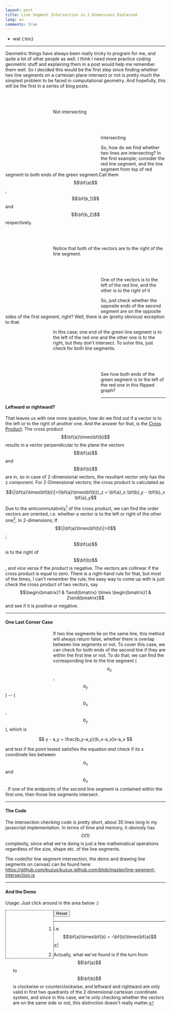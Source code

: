 ```yaml
---
layout: post
title: Line Segment Intersection in 2 Dimensions Explained
lang: en
comments: true
---
```


<script src = "/line-segment-intersection.js"> </script>
<style> canvas { width: 150px; height: 150px; float:left; } .push-down{padding-top: 50px;} </style>


* wat
{:toc}

-----

Geometric things have always been really tricky to program for me, and quite a lot of other people as well. I think I need more practice coding geometric stuff and explaining them in a post would help me remember them well. So I decided this would be the first step since finding whether two line segments on a cartesian plane intersect or not is pretty much the simplest problem to be faced in computational geometry. And hopefully, this will be the first in a series of blog posts.

<div class="row">
<canvas id="not-intersecting" class="draw-lines col-xs-12 col-md-6" data-line1="30 60 80 120" data-line2="80 50 130 100"> </canvas>
<p class="col-xs-12 col-md-6 push-down">
Not intersecting
</p>
</div>

<div class="row">
<canvas id="intersecting" class="draw-lines col-xs-12 col-md-6" data-line1="30 40 80 120" data-line2="80 30 30 120"> </canvas>
<p class="col-xs-12 col-md-6 push-down">
Intersecting
</p>
</div>

So, how do we find whether two lines are intersecting? In the first example; consider the red line segment, and the line segment from top of red segment to both ends of the green segment.Call them $$\bf{a}$$, $$\bf{b_1}$$ and $$\bf{b_2}$$ respectively.

<div class="row">
<canvas class="draw-lines draw-vectors col-xs-12 col-md-6" data-line1="30 60 80 120" data-line2="80 50 130 100"> </canvas>
<p class="col-xs-12 col-md-6 push-down">
Notice that both of the vectors are to the right of the line segment.
</p>    
</div>

<div class="row">
<canvas class="draw-lines draw-vectors col-xs-12 col-md-6" data-line1="30 40 80 120" data-line2="80 30 30 120"> </canvas>
<p class="col-xs-12 col-md-6 push-down">
One of the vectors is to the left of the red line, and the other is to the right of it
</p>
</div>

So, just check whether the opposite ends of the second segment are on the opposite sides of the first segment, right? Well, there is an (pretty obvious) exception to that:

<canvas id="corner1" class="draw-lines draw-vectors" data-line1="30 40 40 100" data-line2="80 80 30 120"> </canvas>

In this case; one end of the green line segment is to the left of the red one and the other one is to the right, but they don't intersect. To solve this, just check for both line segments.

<div class="row">
<canvas class="draw-lines draw-vectors col-xs-12 col-md-6" data-line2="30 40 40 100" data-line1="80 80 30 120"> </canvas>
<p class="col-xs-12 col-md-6 push-down">
See how both ends of the green segment is to the left of the red one in this flipped graph?
</p>    
</div>

------

#### Leftward or rightward?

That leaves us with one more question, how do we find out if a vector is to the left or to the right of another one. And the answer for that, is the [Cross Product](http://en.wikipedia.org/wiki/Cross_product). The cross product $$\bf{a}\times\bf{b}$$ results in a vector perpendicular to the plane the vectors $$\bf{a}$$ and $$\bf{b}$$ are in, so in case of 2-dimensional vectors, the resultant vector only has the z component. For 2-Dimensional vectors; the cross product is calculated as 

$$\|\bf{a}\times\bf{b}\|=(\bf{a}\times\bf{b})_z = \bf{a}_x \bf{b}_y - \bf{b}_x \bf{a}_y$$

Due to the anticommutativity[^1] of the cross product, we can find the order vectors are oriented, i.e. whether a vector is to the left or right of the other one[^2]. In 2-dimensions; If $$\|\bf{a}\times\bf{b}\|>0$$; $$\bf{a}$$ is to the right of $$\bf{b}$$, and vice versa if the product is negative. The vectors are collinear if the cross product is equal to zero. There is a right-hand rule for that, but most of the times, I can't remember the rule, the easy way to come up with is just check the cross product of two vectors, say $$\begin{bmatrix}1 & 1\end{bmatrix} \times \begin{bmatrix}1 & 2\end{bmatrix}$$ and see if it is positive or negative.

------

#### One Last Corner Case

<canvas id="corner2" class="draw-lines" data-line1="100 100 50 50" data-line2="80 80 20 20"> </canvas>

If two line segments lie on the same line, this method will always return false, whether there is overlap between line segments or not. To cover this case, we can check for both ends of the second line if they are within the first line or not. To do that; we can find the corresponding line to the line segment ($$a_x$$, $$a_y$$) -- ($$b_x$$, $$b_y$$), which is 

$$ y - a_y = \frac{b_y-a_y}{b_x-a_x}x-a_x $$ 

and test if the point tested satisfies the equation *and* check if its x coordinate lies between $$a_x$$ and $$b_x$$. If one of the endpoints of the second line segment is contained within the first one, then those line segments intersect.

------

#### The Code

The intersection checking code is pretty short, about 35 lines long in my javascript implementation. In terms of time and memory, it obviosly has $$O(1)$$ complexity, since what we're doing is just a few mathematical operations regardless of the size, shape etc. of the line segments. 

The code(for line segment intersection, the demo and drawing line segments on canvas) can be found here: <https://github.com/kuzux/kuzux.github.com/blob/master/line-segment-intersection.js>

------

#### And the Demo

Usage: Just click around in the area below :)

<canvas id="demo" width="450" height="450" style="border:1px dashed;"> </canvas>

<p id="demo-result"></p>

<input type="button" id="demo-clear" value="Reset" />

[^1]: i.e. $$\bf{a}\times\bf{b} = -\bf{b}\times\bf{a}$$

[^2]: Actually, what we've found is if the turn from $$\bf{a}$$ to $$\bf{b}$$ is clockwise or counterclockwise, and leftward and rightward are only valid in first two quadrants of the 2 dimensional cartesian coordinate system, and since in this case, we're only checking whether the vectors are on the same side or not, this distinction doesn't really matter.